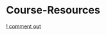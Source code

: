 # Course-Resources
[! comment out](https://github.com/rsc-computer-technology/Course-Resources/blob/1fd0e679e730e54b591e14fa640bacfe8033a8c2/commentout.gif)
